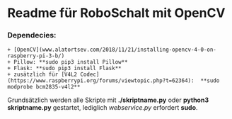 # Readme für RoboSchalt mit OpenCV


### Dependecies:
    + [OpenCV](www.alatortsev.com/2018/11/21/installing-opencv-4-0-on-raspberry-pi-3-b/)
    + Pillow: **sudo pip3 install Pillow**
    + Flask: **sudo pip3 install Flask**
    + zusätzlich für [V4L2 Codec](https://www.raspberrypi.org/forums/viewtopic.php?t=62364):  **sudo modprobe bcm2835-v4l2**

Grundsätzlich werden alle Skripte mit **./skriptname.py** oder **python3 skriptname.py** gestartet, lediglich *webservice.py* erfordert **sudo**.
